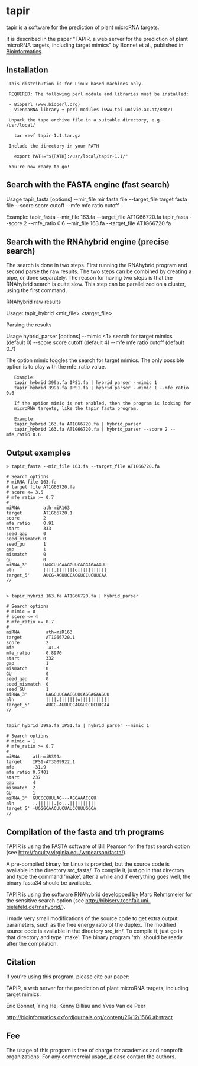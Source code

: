 # tapir

tapir is a software for the prediction of plant microRNA targets.

It is described in the paper "TAPIR, a web server for the prediction of plant microRNA targets, including target mimics" by Bonnet et al., published in [Bioinformatics](http://bioinformatics.oxfordjournals.org/content/26/12/1566.abstract).
  


## Installation


     This distribution is for Linux based machines only.

     REQUIRED: The following perl module and libraries must be installed:

     - Bioperl (www.bioperl.org) 
     - ViennaRNA library + perl modules (www.tbi.univie.ac.at/RNA/)

     Unpack the tape archive file in a suitable directory, e.g. /usr/local/

       tar xzvf tapir-1.1.tar.gz

     Include the directory in your PATH

       export PATH="${PATH}:/usr/local/tapir-1.1/"

     You're now ready to go!



## Search with the FASTA engine (fast search)

Usage tapir_fasta [options]
    --mir_file mir fasta file
    --target_file target fasta file
    --score <value> score cutoff
    --mfe <value> mfe ratio cutoff

Example:
    tapir_fasta --mir_file 163.fa --target_file AT1G66720.fa 
    tapir_fasta --score 2 --mfe_ratio 0.6 --mir_file 163.fa --target_file AT1G66720.fa




## Search with the RNAhybrid engine (precise search)

The search is done in two steps. First running the RNAhybrid program and second parse the raw results. The two steps can be combined by creating a pipe, or done separately. The reason for having two steps is that the RNAhybrid search is quite slow. This step can be parallelized on a cluster, using the first command.

RNAhybrid raw results

Usage: tapir_hybrid <mir_file> <target_file>

Parsing the results

Usage hybrid_parser [options]
   --mimic <1> search for target mimics (default 0)
   --score <value> score cutoff (default 4)
   --mfe <value> mfe ratio cutoff (default 0.7)

The option mimic toggles the search for target mimics. The only possible option is to play with the mfe_ratio value.
```
   Example:
   tapir_hybrid 399a.fa IPS1.fa | hybrid_parser --mimic 1 
   tapir_hybrid 399a.fa IPS1.fa | hybrid_parser --mimic 1 --mfe_ratio 0.6

   If the option mimic is not enabled, then the program is looking for
   microRNA targets, like the tapir_fasta program.

   Example:
   tapir_hybrid 163.fa AT1G66720.fa | hybrid_parser
   tapir_hybrid 163.fa AT1G66720.fa | hybrid_parser --score 2 --mfe_ratio 0.6
```


## Output examples

```
> tapir_fasta --mir_file 163.fa --target_file AT1G66720.fa 

# Search options
# miRNA file 163.fa
# target file AT1G66720.fa
# score <= 3.5
# mfe ratio >= 0.7
#
miRNA         ath-miR163
target        AT1G66720.1
score         2
mfe_ratio     0.91
start         333
seed_gap      0
seed_mismatch 0
seed_gu       1
gap           1
mismatch      0
gu            0
miRNA_3'      UAGCUUCAAGGUUCAGGAGAAGUU
aln           ||||.|||||||o|||||||||||
target_5'     AUCG-AGUUCCAGGUCCUCUUCAA
//


> tapir_hybrid 163.fa AT1G66720.fa | hybrid_parser 

# Search options
# mimic = 0
# score <= 4
# mfe_ratio >= 0.7
#
miRNA          ath-miR163
target         AT1G66720.1
score          2
mfe            -41.8
mfe_ratio      0.8970
start          332
gap            1
mismatch       0
GU             0
seed_gap       0
seed_mismatch  0
seed_GU        1
miRNA_3'       UAGCUUCAAGGUUCAGGAGAAGUU
aln            ||||.|||||||o|||||||||||
target_5'      AUCG-AGUUCCAGGUCCUCUUCAA
//


tapir_hybrid 399a.fa IPS1.fa | hybrid_parser --mimic 1

# Search options
# mimic = 1
# mfe_ratio >= 0.7
#
miRNA     ath-miR399a
target    IPS1-AT3G09922.1
mfe       -31.9
mfe ratio 0.7401
start     237
gap       4
mismatch  2
GU        1
miRNA_3'  GUCCCGUUUAG---AGGAAACCGU
aln       ..||||||.|o...||||||||||
target_5' -UGGGCAACUUCUAUCCUUUGGCA
//
```

## Compilation of the fasta and trh programs

TAPIR is using the FASTA software of Bill Pearson for the fast search option (see http://faculty.virginia.edu/wrpearson/fasta/).

A pre-compiled binary for Linux is provided, but the source code is available in the directory src_fasta/. To compile it, just go in that directory and type the command 'make', after a while and if everything goes well, the binary fasta34 should be available.

TAPIR is using the software RNAhybrid developped by Marc Rehmsmeier for the sensitive search option (see http://bibiserv.techfak.uni-bielefeld.de/rnahybrid/).

I made very small modifications of the source code to get extra output parameters, such as the free energy ratio of the duplex. The modified source code is available in the directory src_trh/. To compile it, just go in that directory and type 'make'. The binary program 'trh' should be ready after the compilation.

## Citation

 If you're using this program, please cite our paper:

  TAPIR, a web server for the prediction of plant microRNA targets, including
  target mimics.
  
  Eric Bonnet, Ying He, Kenny Billiau and Yves Van de Peer
  
  http://bioinformatics.oxfordjournals.org/content/26/12/1566.abstract

## Fee

The usage of this program is free of charge for academics and nonprofit organizations. For any commercial usage, please contact the authors.

